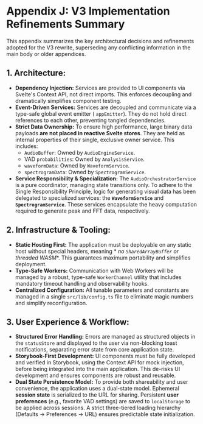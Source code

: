 [//]: # ( vibe-player-v3/docs/refactor-plan/appendix-j-v3-refinements.md )
# Appendix J: V3 Implementation Refinements Summary

This appendix summarizes the key architectural decisions and refinements adopted for the V3 rewrite, superseding any
conflicting information in the main body or older appendices.

## 1. Architecture:
* **Dependency Injection:** Services are provided to UI components via Svelte's Context API, not direct imports.
  This enforces decoupling and dramatically simplifies component testing.
* **Event-Driven Services:** Services are decoupled and communicate via a type-safe global event emitter (
  `appEmitter`). They do not hold direct references to each other, preventing tangled dependencies.
* **Strict Data Ownership:** To ensure high performance, large binary data payloads **are not placed in reactive
  Svelte stores**. They are held as internal properties of their single, exclusive owner service. This includes:
    * `AudioBuffer`: Owned by `AudioEngineService`.
    * VAD `probabilities`: Owned by `AnalysisService`.
    * `waveformData`: Owned by `WaveformService`.
    * `spectrogramData`: Owned by `SpectrogramService`.
* **Service Responsibility & Specialization:** The `AudioOrchestratorService` is a pure coordinator, managing state
  transitions only. To adhere to the Single Responsibility Principle, logic for generating visual data has been
  delegated to specialized services: the **`WaveformService`** and **`SpectrogramService`**. These services
  encapsulate the heavy computation required to generate peak and FFT data, respectively.

## 2. Infrastructure & Tooling:
* **Static Hosting First:** The application must be deployable on any static host without special headers, meaning *
  *no `SharedArrayBuffer` or threaded WASM**. This guarantees maximum portability and simplifies deployment.
* **Type-Safe Workers:** Communication with Web Workers will be managed by a robust, type-safe `WorkerChannel`
  utility that includes mandatory timeout handling and observability hooks.
* **Centralized Configuration:** All tunable parameters and constants are managed in a single `src/lib/config.ts`
  file to eliminate magic numbers and simplify reconfiguration.

## 3. User Experience & Workflow:
* **Structured Error Handling:** Errors are managed as structured objects in the `statusStore` and displayed to the
  user via non-blocking toast notifications, separating error state from core application state.
* **Storybook-First Development:** UI components must be fully developed and verified in Storybook, using the
  Context API for mock injection, before being integrated into the main application. This de-risks UI development
  and ensures components are robust and reusable.
* **Dual State Persistence Model:** To provide both shareability and user convenience, the application uses a dual-state model. Ephemeral **session state** is serialized to the URL for sharing. Persistent **user preferences** (e.g., favorite VAD settings) are saved to `localStorage` to be applied across sessions. A strict three-tiered loading hierarchy (Defaults -> Preferences -> URL) ensures predictable state initialization.